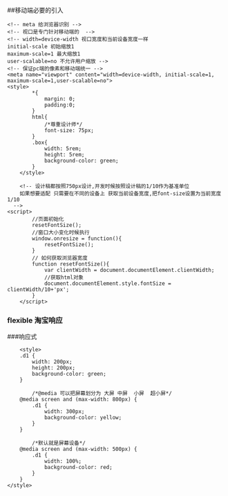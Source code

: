 ##移动端必要的引入

    <!-- meta 给浏览器识别 -->
	<!-- 视口是专门针对移动端的  -->
	<!-- width=device-width 视口宽度和当前设备宽度一样
	initial-scale 初始缩放1 
	maximum-scale=1 最大缩放1
	user-scalable=no 不允许用户缩放 -->
	<!-- 保证pc端的像素和移动端统一 -->
	<meta name="viewport" content="width=device-width, initial-scale=1, maximum-scale=1,user-scalable=no">
    <style>
            *{
                margin: 0;
                padding:0;
            }
            html{
                /*尊重设计师*/
                font-size: 75px;
            }
            .box{
                width: 5rem;
                height: 5rem;
                background-color: green;
            }
        </style>

        <!-- 设计稿都按照750px设计,开发时候按照设计稿的1/10作为基准单位 
		如果想要适配 只需要在不同的设备上 获取当前设备宽度,把font-size设置为当前宽度1/10
	  -->
	<script>
            //页面初始化
            resetFontSize();
            //窗口大小变化时候执行	
            window.onresize = function(){
                resetFontSize();
            }
            // 如何获取浏览器宽度
            function resetFontSize(){
                var clientWidth = document.documentElement.clientWidth;
                //获取html对象
                document.documentElement.style.fontSize = clientWidth/10+'px';
            }
        </script>

###  flexible  淘宝响应

###响应式

		<style>
		.d1 {
			width: 200px;
			height: 200px;
			background-color: green;
		}

			/*@media 可以把屏幕划分为 大屏 中屏  小屏  超小屏*/
		@media screen and (max-width: 800px) {
			.d1 {
				width: 300px;
				background-color: yellow;
			}
		}

			/*默认就是屏幕设备*/
		@media screen and (max-width: 500px) {
			.d1 {
				width: 100%;
				background-color: red;
			}
		}
	</style>


